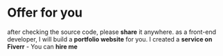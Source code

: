 # Offer for you

after checking the source code, please **share** it anywhere.
as a front-end developer, I will build a **portfolio website** for you. I created a **service on Fiverr** - You can **hire me**
[](https://www.fiverr.com/s/o6L838)

